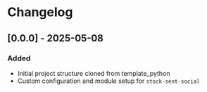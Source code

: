 # Changelog

## [0.0.0] - 2025-05-08

### Added

- Initial project structure cloned from template_python
- Custom configuration and module setup for `stock-sent-social`
